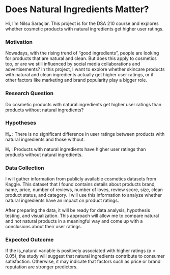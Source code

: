 # Does Natural Ingredients Matter?
Hi, I’m Nilsu Saraçlar. This project is for the DSA 210 course and explores whether cosmetic products with natural ingredients get higher user ratings. 
### **Motivation** 
Nowadays, with the rising trend of “good ingredients”,  people are looking for products that are natural and clean. But does this apply to cosmetics too, or are we still influenced by social media collaborations and advertisements? In this project, I want to explore whether skincare products with natural and clean ingredients actually get higher user ratings, or if other factors like marketing and brand popularity play a bigger role.

### Research Question
Do cosmetic products with natural ingredients get higher user ratings than products without natural ingredients?
### Hypotheses
**H₀** : There is no significant difference in user ratings between products with natural ingredients and those without.

**H₁** : Products with natural ingredients have higher user ratings than products without natural ingredients.
### Data Collection
I will gather information from publicly available cosmetics datasets from Kaggle. This dataset that I found contains details about products brand, name, price, number of reviews, number of loves, review score, size, clean product status, and category. I will use this information to analyze whether natural ingredients have an impact on product ratings.

After preparing the data, it will be ready for  data analysis, hypothesis testing, and visualization. This approach will allow me to compare natural and not natural products in a meaningful way and come up with a conclusions about their user ratings.

### Expected Outcome
If the is_natural variable is positively associated with higher ratings (p < 0.05), the study will suggest that natural ingredients contribute to consumer satisfaction.
Otherwise, it may indicate that factors such as price or brand reputation are stronger predictors.
